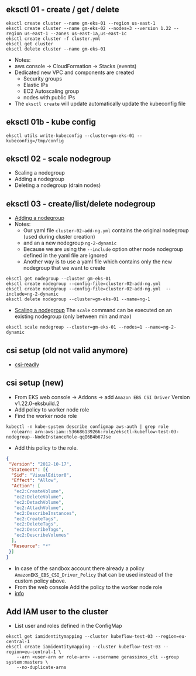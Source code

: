 ## eksctl 01 - create / get / delete
```shell
eksctl create cluster --name gm-eks-01 --region us-east-1 
eksctl create cluster --name gm-eks-02 --nodes=3 --version 1.22 --region us-east-1 --zones us-east-1a,us-east-1c
eksctl create cluster -f cluster.yml
eksctl get cluster
eksctl delete cluster --name gm-eks-01
```

 - Notes:
 - aws console -> CloudFormation -> Stacks (events)
 - Dedicated new VPC and components are created  
   - Security groups
   - Elastic IPs
   - EC2 Autoscaling group
   - nodes with public IPs 
 - The `eksctl create` will update automatically update the kubeconfig file

## eksctl 01b - kube config
```shell
eksctl utils write-kubeconfig --cluster=gm-eks-01 --kubeconfig=/tmp/config
```

## eksctl 02 - scale nodegroup
 - Scaling a nodegroup
 - Adding a nodegroup
 - Deleting a nodegroup (drain nodes) 

## eksctl 03 - create/list/delete nodegroup
 - [Adding a nodegroup](https://eksctl.io/usage/managing-nodegroups/#creating-a-nodegroup-from-a-config-file)
 - Notes:
   - Our yaml file `cluster-02-add-ng.yml` contains the original nodegroup (used during cluster creation)
   - and an a new nodegroup `ng-2-dynamic`
   - Because we are using the `--include` option other node nodegroup defined in the yaml file are ignored
   - Another way is to use a yaml file which contains only the new nodegroup that we want to create 

```shell
eksctl get nodegroup --cluster gm-eks-01
eksctl create nodegroup --config-file=cluster-02-add-ng.yml  
eksctl create nodegroup --config-file=cluster-02-add-ng.yml  --include=ng-2-dynamic
eksctl delete nodegroup --cluster=gm-eks-01 --name=ng-1
```

- [Scaling a nodegroup](https://eksctl.io/usage/managing-nodegroups/#scaling-a-single-nodegroup)
  The `scale` command can be executed on an existing nodegroup (only between min and max)
```shell
eksctl scale nodegroup --cluster=gm-eks-01 --nodes=1 --name=ng-2-dynamic
```


## csi setup (old not valid anymore)
 - [csi-readly](csi/readme.md)

## csi setup (new)
 - From EKS web console -> Addons -> add `Amazon EBS CSI Driver`  Version v1.22.0-eksbuild.2
 - Add policy to worker node role
 - Find the worker node role 
```shell
kubectl -n kube-system describe configmap aws-auth | grep role
  rolearn: arn:aws:iam::536686139266:role/eksctl-kubeflow-test-03-nodegroup--NodeInstanceRole-qqI6B4b67Jse
```
- Add this policy to the role. 
```json
{
 "Version": "2012-10-17",
 "Statement": [{
  "Sid": "VisualEditor0",
  "Effect": "Allow",
  "Action": [
   "ec2:CreateVolume",
   "ec2:DeleteVolume",
   "ec2:DetachVolume",
   "ec2:AttachVolume",
   "ec2:DescribeInstances",
   "ec2:CreateTags",
   "ec2:DeleteTags",
   "ec2:DescribeTags",
   "ec2:DescribeVolumes"
  ],
  "Resource": "*"
 }]
}
```
 - In case of the sandbox account there already a policy `AmazonEKS_EBS_CSI_Driver_Policy` that can be used instead of the custom policy above.
 - From the web console Add the policy to the worker node role
 - [info](https://adil.medium.com/how-to-solve-kubernetes-ebs-csi-driver-unauthorizedoperation-error-d7d82c1e8eaa)
  
## Add IAM user to the cluster
- List user and roles defined in the ConfigMap
```shell
eksctl get iamidentitymapping --cluster kubeflow-test-03 --region=eu-central-1
eksctl create iamidentitymapping --cluster kubeflow-test-03 --region=eu-central-1 \
    --arn <user-arn or role-arn> --username gerassimos_cli --group system:masters \
    --no-duplicate-arns
```